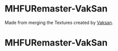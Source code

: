 # MHFURemaster-VakSan
 Made from merging the Textures created by [Vaksan](https://www.youtube.com/channel/UCTPqY-kl4wV9uvjEQ5F-Ryg).

# MHFURemaster-VakSan
